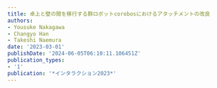 ```yaml
---
title: 卓上と壁の間を移行する群ロボットcorobosにおけるアタッチメントの改良
authors:
- Yousuke Nakagawa
- Changyo Han
- Takeshi Naemura
date: '2023-03-01'
publishDate: '2024-06-05T06:10:11.106451Z'
publication_types:
- '1'
publication: '*インタラクション2023*'
---
```

